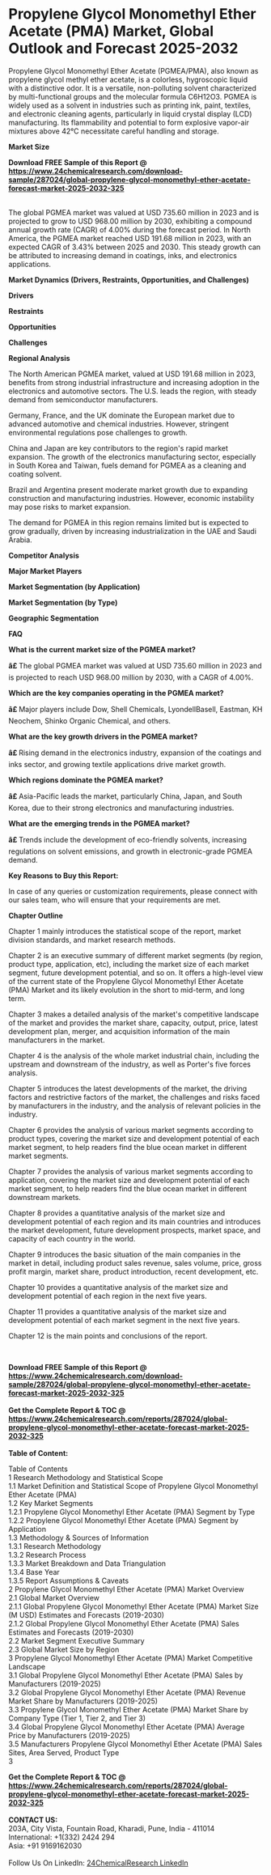 <h1>Propylene Glycol Monomethyl Ether Acetate (PMA) Market, Global Outlook and Forecast 2025-2032</h1><p>Propylene Glycol Monomethyl Ether Acetate (PGMEA/PMA), also known as propylene glycol methyl ether acetate, is a colorless, hygroscopic liquid with a distinctive odor. It is a versatile, non-polluting solvent characterized by multi-functional groups and the molecular formula C6H12O3. PGMEA is widely used as a solvent in industries such as printing ink, paint, textiles, and electronic cleaning agents, particularly in liquid crystal display (LCD) manufacturing. Its flammability and potential to form explosive vapor-air mixtures above 42°C necessitate careful handling and storage.</p><p>
<strong>Market Size</strong></p><p>
</p><div><b>Download FREE Sample of this Report @ 
            <a href="https://www.24chemicalresearch.com/download-sample/287024/global-propylene-glycol-monomethyl-ether-acetate-forecast-market-2025-2032-325">
            https://www.24chemicalresearch.com/download-sample/287024/global-propylene-glycol-monomethyl-ether-acetate-forecast-market-2025-2032-325</a></b></div><br><p>The global PGMEA market was valued at USD 735.60 million in 2023 and is projected to grow to USD 968.00 million by 2030, exhibiting a compound annual growth rate (CAGR) of 4.00% during the forecast period. In North America, the PGMEA market reached USD 191.68 million in 2023, with an expected CAGR of 3.43% between 2025 and 2030. This steady growth can be attributed to increasing demand in coatings, inks, and electronics applications.</p><p>
<strong>Market Dynamics (Drivers, Restraints, Opportunities, and Challenges)</strong></p><p>
<strong>Drivers</strong></p><p>
</p><p>
<strong>Restraints</strong></p><p>
</p><p>
<strong>Opportunities</strong></p><p>
</p><p>
<strong>Challenges</strong></p><p>
</p><p>
<strong>Regional Analysis</strong></p><p>
</p><p>
</p><p>The North American PGMEA market, valued at USD 191.68 million in 2023, benefits from strong industrial infrastructure and increasing adoption in the electronics and automotive sectors. The U.S. leads the region, with steady demand from semiconductor manufacturers.</p><p>
</p><p>
</p><p>Germany, France, and the UK dominate the European market due to advanced automotive and chemical industries. However, stringent environmental regulations pose challenges to growth.</p><p>
</p><p>
</p><p>China and Japan are key contributors to the region's rapid market expansion. The growth of the electronics manufacturing sector, especially in South Korea and Taiwan, fuels demand for PGMEA as a cleaning and coating solvent.</p><p>
</p><p>
</p><p>Brazil and Argentina present moderate market growth due to expanding construction and manufacturing industries. However, economic instability may pose risks to market expansion.</p><p>
</p><p>
</p><p>The demand for PGMEA in this region remains limited but is expected to grow gradually, driven by increasing industrialization in the UAE and Saudi Arabia.</p><p>
<strong>Competitor Analysis</strong></p><p>
<strong>Major Market Players</strong></p><p>
</p><p>
<strong>Market Segmentation (by Application)</strong></p><p>
</p><p>
<strong>Market Segmentation (by Type)</strong></p><p>
</p><p>
<strong>Geographic Segmentation</strong></p><p>
</p><p>
<strong>FAQ </strong></p><p>
<strong>What is the current market size of the PGMEA market?</strong></p><p>
</p><p><strong>â£ </strong>The global PGMEA market was valued at USD 735.60 million in 2023 and is projected to reach USD 968.00 million by 2030, with a CAGR of 4.00%.</p><p>
<strong>Which are the key companies operating in the PGMEA market?</strong></p><p>
</p><p><strong>â£ </strong>Major players include Dow, Shell Chemicals, LyondellBasell, Eastman, KH Neochem, Shinko Organic Chemical, and others.</p><p>
<strong>What are the key growth drivers in the PGMEA market?</strong></p><p>
</p><p><strong>â£ </strong>Rising demand in the electronics industry, expansion of the coatings and inks sector, and growing textile applications drive market growth.</p><p>
<strong>Which regions dominate the PGMEA market?</strong></p><p>
</p><p><strong>â£ </strong>Asia-Pacific leads the market, particularly China, Japan, and South Korea, due to their strong electronics and manufacturing industries.</p><p>
<strong>What are the emerging trends in the PGMEA market?</strong></p><p>
</p><p><strong>â£ </strong>Trends include the development of eco-friendly solvents, increasing regulations on solvent emissions, and growth in electronic-grade PGMEA demand.</p><p>
</p><p>
<strong>Key Reasons to Buy this Report:</strong></p><p>
</p><p>
In case of any queries or customization requirements, please connect with our sales team, who will ensure that your requirements are met.</p><p>
<strong>Chapter Outline</strong></p><p>
Chapter 1 mainly introduces the statistical scope of the report, market division standards, and market research methods.</p><p>
</p><p>
Chapter 2 is an executive summary of different market segments (by region, product type, application, etc), including the market size of each market segment, future development potential, and so on. It offers a high-level view of the current state of the Propylene Glycol Monomethyl Ether Acetate (PMA) Market and its likely evolution in the short to mid-term, and long term.</p><p>
</p><p>
Chapter 3 makes a detailed analysis of the market's competitive landscape of the market and provides the market share, capacity, output, price, latest development plan, merger, and acquisition information of the main manufacturers in the market.</p><p>
</p><p>
Chapter 4 is the analysis of the whole market industrial chain, including the upstream and downstream of the industry, as well as Porter's five forces analysis.</p><p>
</p><p>
Chapter 5 introduces the latest developments of the market, the driving factors and restrictive factors of the market, the challenges and risks faced by manufacturers in the industry, and the analysis of relevant policies in the industry.</p><p>
</p><p>
Chapter 6 provides the analysis of various market segments according to product types, covering the market size and development potential of each market segment, to help readers find the blue ocean market in different market segments.</p><p>
</p><p>
Chapter 7 provides the analysis of various market segments according to application, covering the market size and development potential of each market segment, to help readers find the blue ocean market in different downstream markets.</p><p>
</p><p>
Chapter 8 provides a quantitative analysis of the market size and development potential of each region and its main countries and introduces the market development, future development prospects, market space, and capacity of each country in the world.</p><p>
</p><p>
Chapter 9 introduces the basic situation of the main companies in the market in detail, including product sales revenue, sales volume, price, gross profit margin, market share, product introduction, recent development, etc.</p><p>
</p><p>
Chapter 10 provides a quantitative analysis of the market size and development potential of each region in the next five years.</p><p>
</p><p>
Chapter 11 provides a quantitative analysis of the market size and development potential of each market segment in the next five years.</p><p>
</p><p>
Chapter 12 is the main points and conclusions of the report.</p><p>
 </p><div><b>Download FREE Sample of this Report @ 
            <a href="https://www.24chemicalresearch.com/download-sample/287024/global-propylene-glycol-monomethyl-ether-acetate-forecast-market-2025-2032-325">
            https://www.24chemicalresearch.com/download-sample/287024/global-propylene-glycol-monomethyl-ether-acetate-forecast-market-2025-2032-325</a></b></div><br><div><b>Get the Complete Report & TOC @ 
            <a href="https://www.24chemicalresearch.com/reports/287024/global-propylene-glycol-monomethyl-ether-acetate-forecast-market-2025-2032-325">
            https://www.24chemicalresearch.com/reports/287024/global-propylene-glycol-monomethyl-ether-acetate-forecast-market-2025-2032-325</a></b></div><br>
            <b>Table of Content:</b><p>Table of Contents<br />
1 Research Methodology and Statistical Scope<br />
1.1 Market Definition and Statistical Scope of Propylene Glycol Monomethyl Ether Acetate (PMA)<br />
1.2 Key Market Segments<br />
1.2.1 Propylene Glycol Monomethyl Ether Acetate (PMA) Segment by Type<br />
1.2.2 Propylene Glycol Monomethyl Ether Acetate (PMA) Segment by Application<br />
1.3 Methodology & Sources of Information<br />
1.3.1 Research Methodology<br />
1.3.2 Research Process<br />
1.3.3 Market Breakdown and Data Triangulation<br />
1.3.4 Base Year<br />
1.3.5 Report Assumptions & Caveats<br />
2 Propylene Glycol Monomethyl Ether Acetate (PMA) Market Overview<br />
2.1 Global Market Overview<br />
2.1.1 Global Propylene Glycol Monomethyl Ether Acetate (PMA) Market Size (M USD) Estimates and Forecasts (2019-2030)<br />
2.1.2 Global Propylene Glycol Monomethyl Ether Acetate (PMA) Sales Estimates and Forecasts (2019-2030)<br />
2.2 Market Segment Executive Summary<br />
2.3 Global Market Size by Region<br />
3 Propylene Glycol Monomethyl Ether Acetate (PMA) Market Competitive Landscape<br />
3.1 Global Propylene Glycol Monomethyl Ether Acetate (PMA) Sales by Manufacturers (2019-2025)<br />
3.2 Global Propylene Glycol Monomethyl Ether Acetate (PMA) Revenue Market Share by Manufacturers (2019-2025)<br />
3.3 Propylene Glycol Monomethyl Ether Acetate (PMA) Market Share by Company Type (Tier 1, Tier 2, and Tier 3)<br />
3.4 Global Propylene Glycol Monomethyl Ether Acetate (PMA) Average Price by Manufacturers (2019-2025)<br />
3.5 Manufacturers Propylene Glycol Monomethyl Ether Acetate (PMA) Sales Sites, Area Served, Product Type<br />
3</p><div><b>Get the Complete Report & TOC @ 
            <a href="https://www.24chemicalresearch.com/reports/287024/global-propylene-glycol-monomethyl-ether-acetate-forecast-market-2025-2032-325">
            https://www.24chemicalresearch.com/reports/287024/global-propylene-glycol-monomethyl-ether-acetate-forecast-market-2025-2032-325</a></b></div><br><b>CONTACT US:</b><br>
            203A, City Vista, Fountain Road, Kharadi, Pune, India - 411014<br>
            International: +1(332) 2424 294<br>
            Asia: +91 9169162030 <br><br>
            Follow Us On LinkedIn: <a href="https://www.linkedin.com/company/24chemicalresearch/">24ChemicalResearch LinkedIn</a>